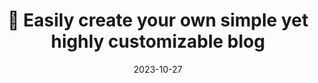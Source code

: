 ---
title: Recent News

title: 📃 Our work AAA will be presented at the BBB (CCC) YYY!
summary: summary
date: 2024-08-14

title: 🎉 Easily create your own simple yet highly customizable blog
summary: Take full control of your personal brand and privacy by migrating away from the big tech platforms!
date: 2023-10-27
---